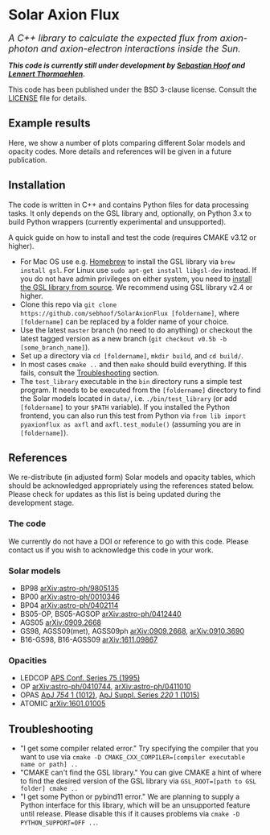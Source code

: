 # Solar Axion Flux

<em><font size="4">A C++ library to calculate the expected flux from axion-photon and axion-electron interactions inside the Sun.</font></em>

_**This code is currently still under development by [Sebastian Hoof](mailto:hoof@uni-goettingen.de) and [Lennert Thormaehlen](mailto:l.thormaehlen@thphys.uni-heidelberg.de).**_

This code has been published under the BSD 3-clause license. Consult the [LICENSE](LICENSE) file for details.

## Example results

Here, we show a number of plots comparing different Solar models and opacity codes. More details and references will be given in a future publication.

## Installation

The code is written in C++ and contains Python files for data processing tasks. It only depends on the GSL library and, optionally, on Python 3.x to build Python wrappers (currently experimental and unsupported).

A quick guide on how to install and test the code (requires CMAKE v3.12 or higher).
* For Mac OS use e.g. [Homebrew](https://brew.sh) to install the GSL library via `brew install gsl`. For Linux use `sudo apt-get install libgsl-dev` instead. If you do not have admin privileges on either system, you need to [install the GSL library from source](https://www.gnu.org/software/gsl/). We recommend using GSL library v2.4 or higher.
* Clone this repo via `git clone https://github.com/sebhoof/SolarAxionFlux [foldername]`, where `[foldername]` can be replaced by a folder name of your choice.
* Use the latest `master` branch (no need to do anything) or checkout the latest tagged version as a new branch (`git checkout v0.5b -b [some_branch_name]`).
* Set up a directory via `cd [foldername]`, `mkdir build`, and `cd build/`.
* In most cases `cmake ..` and then `make` should build everything. If this fails, consult the [Troubleshooting](#troubleshooting) section.
* The `test_library` executable in the `bin` directory runs a simple test program. It needs to be executed from the `[foldername]` directory to find the Solar models located in `data/`, i.e. `./bin/test_library` (or add `[foldername]` to your `$PATH` variable). If you installed the Python frontend, you can also run this test from Python via `from lib import pyaxionflux as axfl` and `axfl.test_module()` (assuming you are in `[foldername]`).

## References

We re-distribute (in adjusted form) Solar models and opacity tables, which should be acknowledged appropriately using the references stated below. Please check for updates as this list is being updated during the development stage.

### The code

We currently do not have a DOI or reference to go with this code. Please contact us if you wish to acknowledge this code in your work.

### Solar models
* BP98 [arXiv:astro-ph/9805135](https://arxiv.org/astro-ph/abs/astro-ph/9805135)
* BP00 [arXiv:astro-ph/0010346](https://arxiv.org/astro-ph/abs/astro-ph/0010346)
* BP04 [arXiv:astro-ph/0402114](https://arxiv.org/astro-ph/abs/astro-ph/0402114)
* BS05-OP, BS05-AGSOP [arXiv:astro-ph/0412440](https://arxiv.org/astro-ph/abs/astro-ph/0412440)
* AGS05 [arXiv:0909.2668](https://arxiv.org/astro-ph/abs/0909.2668)
* GS98, AGSS09(met), AGSS09ph [arXiv:0909.2668](https://arxiv.org/astro-ph/abs/0909.2668), [arXiv:0910.3690](https://arxiv.org/astro-ph/abs/0910.3690)
* B16-GS98, B16-AGSS09 [arXiv:1611.09867](https://arxiv.org/astro-ph/abs/1611.09867)

### Opacities
* LEDCOP [APS Conf. Series 75 (1995)](https://ui.adsabs.harvard.edu/abs/1995ASPC...78...51M)
* OP [arXiv:astro-ph/0410744](https://arxiv.org/astro-ph/abs/astro-ph/0410744), [arXiv:astro-ph/0411010](https://arxiv.org/astro-ph/abs/astro-ph/0411010)
* OPAS [ApJ _754_ 1 (1012)](https://doi.org/10.1088/0004-637X/745/1/10), [ApJ Suppl. Series _220_ 1 (1015)](https://doi.org/10.1088/0067-0049/220/1/2)
* ATOMIC [arXiv:1601.01005](https://arxiv.org/astro-ph/abs/1601.01005)

## Troubleshooting
* "I get some compiler related error." Try specifying the compiler that you want to use via `cmake -D CMAKE_CXX_COMPILER=[compiler executable name or path] ..`
* "CMAKE can't find the GSL library." You can give CMAKE a hint of where to find the desired version of the GSL library via `GSL_ROOT=[path to GSL folder] cmake ..`
* "I get some Python or pybind11 error." We are planning to supply a Python interface for this library, which will be an unsupported feature until release. Please disable this if it causes problems via `cmake -D PYTHON_SUPPORT=OFF ..`.
